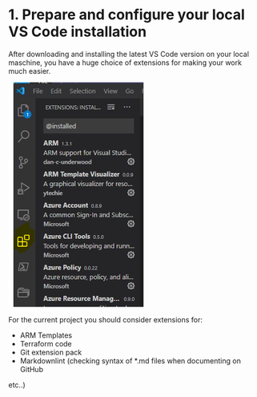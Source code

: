 # 1. Prepare and configure your local VS Code installation

After downloading and installing the latest VS Code version on your local maschine, you have a huge choice of extensions for making your work much easier.

![Extensions](../images/extensions.png)

For the current project you should consider extensions for:

- ARM Templates
- Terraform code
- Git extension pack
- Markdownlint (checking syntax of *.md files when documenting on GitHub

etc..)